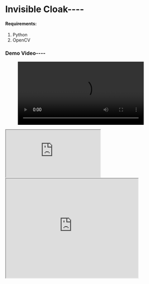 # Invisible Cloak----

#### Requirements:
1. Python
2. OpenCV

### Demo Video----

<figure class="video_container">
  <video controls="true" allowfullscreen="true" style = "width = "200px" height = "200px";>
    <source src="https://drive.google.com/file/d/1M4wZJXJ0JuFsKsQXCXr1Zxlh1b9SwvE_/view?usp=sharing" type="video/mp4">
  </video>
</figure>

<iframe 
src = "https://drive.google.com/file/d/1M4wZJXJ0JuFsKsQXCXr1Zxlh1b9SwvE_/view?usp=sharing">
</iframe>
<iframe width="420" height="315"
src="https://www.youtube.com/embed/tgbNymZ7vqY">
</iframe>
